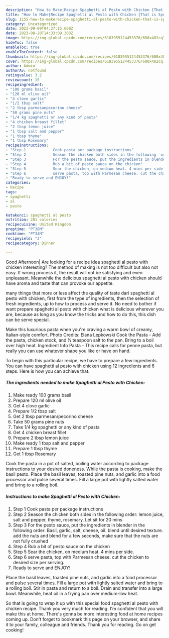 ```yaml
---
description: "How to Make|Recipe Spaghetti al Pesto with Chicken {That is Special"
title: "How to Make|Recipe Spaghetti al Pesto with Chicken {That is Special"
slug: 1155-how-to-makerecipe-spaghetti-al-pesto-with-chicken-that-is-special
category: Uncategorized
date: 2023-09-09T04:27:15.668Z
date: 2023-08-20T14:33:09.303Z
image: https://img-global.cpcdn.com/recipes/6183955124453376/680x482cq70/spaghetti-al-pesto-with-chicken-recipe-main-photo.jpg
hideToc: false
enableToc: true
enableTocContent: false
thumbnail: https://img-global.cpcdn.com/recipes/6183955124453376/680x482cq70/spaghetti-al-pesto-with-chicken-recipe-main-photo.jpg
cover: https://img-global.cpcdn.com/recipes/6183955124453376/680x482cq70/spaghetti-al-pesto-with-chicken-recipe-main-photo.jpg
author: Admin
authorAv: notfound
ratingvalue: 3.2
reviewcount: 15
recipeingredient:
- "100 grams basil"
- "120 ml olive oil"
- "4 clove garlic"
- "1/2 tbsp salt"
- "2 tbsp parmesanpecorino cheese"
- "50 grams pine nuts"
- "1/4 kg spaghetti or any kind of pasta"
- "4 chicken breast fillet"
- "2 tbsp lemon juice"
- "1 tbsp salt and pepper"
- "1 tbsp thyme"
- "1 tbsp Rosemary"
recipeinstructions:
- "Step 1            Cook pasta per package instructions"
- "Step 2            Season the chicken both sides in the following  order:  lemon juice, salt and pepper, thyme, rosemary. Let sit for 20 mins"
- "Step 3            For the pesto sauce, put the ingredients in blender in the following order:  Basil, garlic, salt, cheese, oil. blend until desired texture. add the nuts and blend for a few seconds, make sure that the nuts are not fully crushed"
- "Step 4            Rub a bit of pesto sauce on the chicken"
- "Step 5            Sear the chicken, on medium heat. 4 mins per side."
- "Step 6            serve pasta, top with Parmesan cheese. cut the chicken to desired size per serving."
- "Ready to serve and ENJOY!"
categories:
- Recipe
tags:
- spaghetti
- al
- pesto

katakunci: spaghetti al pesto 
nutrition: 201 calories
recipecuisine: United Kingdom
preptime: "PT38M"
cooktime: "PT34M"
recipeyield: "2"
recipecategory: Dinner

---
```



Good Afternoon| Are looking for a recipe idea spaghetti al pesto with chicken interesting? The method of making is not too difficult but also not easy. If wrong process it, the result will not be satisfying and even unpleasant. Meanwhile the delicious spaghetti al pesto with chicken should have aroma and taste that can provoke our appetite.






many things that more or less affect the quality of taste dari spaghetti al pesto with chicken, first from the type of ingredients, then the selection of fresh ingredients, up to how to process and serve it. No need to bother if want prepare spaghetti al pesto with chicken what is delicious wherever you are, because as long as you know the tricks and how to do this, this dish can be serve  special.


Make this luxurious pasta when you&#39;re craving a warm bowl of creamy, Italian-style comfort. Photo Credits: Elana Lepkowski Cook the Pasta - Add the pasta, chicken stock, and ½ teaspoon salt to the pan. Bring to a boil over high heat. Ingredient Info Pasta - This recipe calls for penne pasta, but really you can use whatever shape you like or have on hand.


To begin with this particular recipe, we have to prepare a few ingredients. You can have spaghetti al pesto with chicken using 12 ingredients and 6 steps. Here is how you can achieve that.

<!--inarticleads1-->

##### The ingredients needed to make Spaghetti al Pesto with Chicken:

1. Make ready 100 grams basil
1. Prepare 120 ml olive oil
1. Get 4 clove garlic
1. Prepare 1/2 tbsp salt
1. Get 2 tbsp parmesan/pecorino cheese
1. Take 50 grams pine nuts
1. Take 1/4 kg spaghetti or any kind of pasta
1. Get 4 chicken breast fillet
1. Prepare 2 tbsp lemon juice
1. Make ready 1 tbsp salt and pepper
1. Prepare 1 tbsp thyme
1. Get 1 tbsp Rosemary


Cook the pasta in a pot of salted, boiling water according to package instructions to your desired doneness. While the pasta is cooking, make the basil pesto. Place the basil leaves, toasted pine nuts, and garlic into a food processor and pulse several times. Fill a large pot with lightly salted water and bring to a rolling boil. 

<!--inarticleads2-->

##### Instructions to make Spaghetti al Pesto with Chicken:

1. Step 1            Cook pasta per package instructions
1. Step 2            Season the chicken both sides in the following  order:  lemon juice, salt and pepper, thyme, rosemary. Let sit for 20 mins
1. Step 3            For the pesto sauce, put the ingredients in blender in the following order:  Basil, garlic, salt, cheese, oil. blend until desired texture. add the nuts and blend for a few seconds, make sure that the nuts are not fully crushed
1. Step 4            Rub a bit of pesto sauce on the chicken
1. Step 5            Sear the chicken, on medium heat. 4 mins per side.
1. Step 6            serve pasta, top with Parmesan cheese. cut the chicken to desired size per serving.
1. Ready to serve and ENJOY!

Place the basil leaves, toasted pine nuts, and garlic into a food processor and pulse several times. Fill a large pot with lightly salted water and bring to a rolling boil. Stir in pasta and return to a boil. Drain and transfer into a large bowl. Meanwhile, heat oil in a frying pan over medium-low heat. 

So that is going to wrap it up with this special food spaghetti al pesto with chicken recipe. Thank you very much for reading. I'm confident that you will make this at home. There's gonna be more interesting food at home recipes coming up. Don't forget to bookmark this page on your browser, and share it to your family, colleague and friends. Thank you for reading. Go on get cooking!
